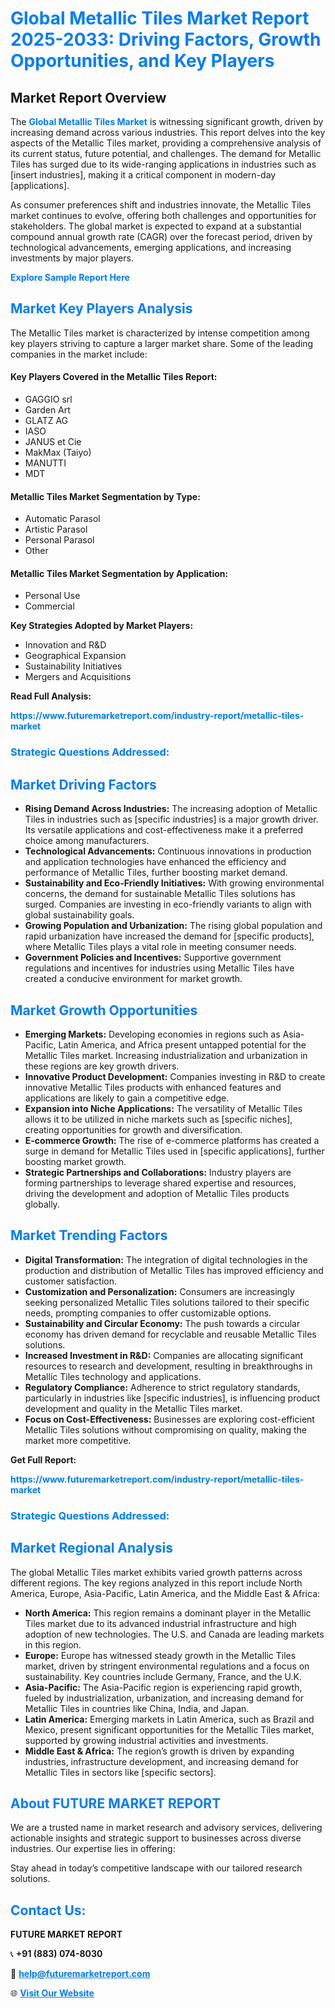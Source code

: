 <h1 style="color: #007BFF;">Global Metallic Tiles Market Report 2025-2033: Driving Factors, Growth Opportunities, and Key Players</h1>

<section id="overview">
<h2>Market Report Overview</h2>
<p>The <a href="https://www.futuremarketreport.com/industry-report/metallic-tiles-market" style="color: #007BFF; text-decoration: none;"><strong>Global Metallic Tiles Market</strong></a> is witnessing significant growth, driven by increasing demand across various industries. This report delves into the key aspects of the Metallic Tiles market, providing a comprehensive analysis of its current status, future potential, and challenges. The demand for Metallic Tiles has surged due to its wide-ranging applications in industries such as [insert industries], making it a critical component in modern-day [applications].</p>
<p>As consumer preferences shift and industries innovate, the Metallic Tiles market continues to evolve, offering both challenges and opportunities for stakeholders. The global market is expected to expand at a substantial compound annual growth rate (CAGR) over the forecast period, driven by technological advancements, emerging applications, and increasing investments by major players.</p>
</section>

<section id="overview">
<p><a href="https://www.futuremarketreport.com/request-sample/reportId=33991" style="color: #007BFF; text-decoration: none;"><strong>Explore Sample Report Here</strong></a></p>
</section>

<section id="key-players">
<h2 style="color: #007BFF;">Market Key Players Analysis</h2>
<p>The Metallic Tiles market is characterized by intense competition among key players striving to capture a larger market share. Some of the leading companies in the market include:</p>
<h4>Key Players Covered in the Metallic Tiles Report:</h4>
<ul><li>GAGGIO srl</li><li>Garden Art</li><li>GLATZ AG</li><li>IASO</li><li>JANUS et Cie</li><li>MakMax (Taiyo)</li><li>MANUTTI</li><li>MDT</li></ul>
<h4>Metallic Tiles Market Segmentation by Type:</h4>
<ul><li>Automatic Parasol</li><li>Artistic Parasol</li><li>Personal Parasol</li><li>Other</li></ul>

<h4>Metallic Tiles Market Segmentation by Application:</h4>
<ul><li>Personal Use</li><li>Commercial</li></ul>
<p><strong>Key Strategies Adopted by Market Players:</strong></p>
<ul>
<li>Innovation and R&D</li>
<li>Geographical Expansion</li>
<li>Sustainability Initiatives</li>
<li>Mergers and Acquisitions</li>
</ul>
</section>

<section>
<p><strong>Read Full Analysis: </strong></p><a href="https://www.futuremarketreport.com/industry-report/metallic-tiles-market" style="color: #007BFF; text-decoration: none;"><strong>https://www.futuremarketreport.com/industry-report/metallic-tiles-market</strong></a>
<h3 style="color: #007BFF;">Strategic Questions Addressed:</h3>
</section>

<section id="driving-factors">
<h2 style="color: #007BFF;">Market Driving Factors</h2>
<ul>
<li><strong>Rising Demand Across Industries:</strong> The increasing adoption of Metallic Tiles in industries such as [specific industries] is a major growth driver. Its versatile applications and cost-effectiveness make it a preferred choice among manufacturers.</li>
<li><strong>Technological Advancements:</strong> Continuous innovations in production and application technologies have enhanced the efficiency and performance of Metallic Tiles, further boosting market demand.</li>
<li><strong>Sustainability and Eco-Friendly Initiatives:</strong> With growing environmental concerns, the demand for sustainable Metallic Tiles solutions has surged. Companies are investing in eco-friendly variants to align with global sustainability goals.</li>
<li><strong>Growing Population and Urbanization:</strong> The rising global population and rapid urbanization have increased the demand for [specific products], where Metallic Tiles plays a vital role in meeting consumer needs.</li>
<li><strong>Government Policies and Incentives:</strong> Supportive government regulations and incentives for industries using Metallic Tiles have created a conducive environment for market growth.</li>
</ul>
</section>

<section id="growth-opportunities">
<h2 style="color: #007BFF;">Market Growth Opportunities</h2>
<ul>
<li><strong>Emerging Markets:</strong> Developing economies in regions such as Asia-Pacific, Latin America, and Africa present untapped potential for the Metallic Tiles market. Increasing industrialization and urbanization in these regions are key growth drivers.</li>
<li><strong>Innovative Product Development:</strong> Companies investing in R&D to create innovative Metallic Tiles products with enhanced features and applications are likely to gain a competitive edge.</li>
<li><strong>Expansion into Niche Applications:</strong> The versatility of Metallic Tiles allows it to be utilized in niche markets such as [specific niches], creating opportunities for growth and diversification.</li>
<li><strong>E-commerce Growth:</strong> The rise of e-commerce platforms has created a surge in demand for Metallic Tiles used in [specific applications], further boosting market growth.</li>
<li><strong>Strategic Partnerships and Collaborations:</strong> Industry players are forming partnerships to leverage shared expertise and resources, driving the development and adoption of Metallic Tiles products globally.</li>
</ul>
</section>

<section id="trending-factors">
<h2 style="color: #007BFF;">Market Trending Factors</h2>
<ul>
<li><strong>Digital Transformation:</strong> The integration of digital technologies in the production and distribution of Metallic Tiles has improved efficiency and customer satisfaction.</li>
<li><strong>Customization and Personalization:</strong> Consumers are increasingly seeking personalized Metallic Tiles solutions tailored to their specific needs, prompting companies to offer customizable options.</li>
<li><strong>Sustainability and Circular Economy:</strong> The push towards a circular economy has driven demand for recyclable and reusable Metallic Tiles solutions.</li>
<li><strong>Increased Investment in R&D:</strong> Companies are allocating significant resources to research and development, resulting in breakthroughs in Metallic Tiles technology and applications.</li>
<li><strong>Regulatory Compliance:</strong> Adherence to strict regulatory standards, particularly in industries like [specific industries], is influencing product development and quality in the Metallic Tiles market.</li>
<li><strong>Focus on Cost-Effectiveness:</strong> Businesses are exploring cost-efficient Metallic Tiles solutions without compromising on quality, making the market more competitive.</li>
</ul>
</section>

<section>
<p><strong>Get Full Report: </strong></p><a href="https://www.futuremarketreport.com/industry-report/metallic-tiles-market" style="color: #007BFF; text-decoration: none;"><strong>https://www.futuremarketreport.com/industry-report/metallic-tiles-market</strong></a>
<h3 style="color: #007BFF;">Strategic Questions Addressed:</h3>
</section>


<section id="regional-analysis">
<h2 style="color: #007BFF;">Market Regional Analysis</h2>
<p>The global Metallic Tiles market exhibits varied growth patterns across different regions. The key regions analyzed in this report include North America, Europe, Asia-Pacific, Latin America, and the Middle East & Africa:</p>
<ul>
<li><strong>North America:</strong> This region remains a dominant player in the Metallic Tiles market due to its advanced industrial infrastructure and high adoption of new technologies. The U.S. and Canada are leading markets in this region.</li>
<li><strong>Europe:</strong> Europe has witnessed steady growth in the Metallic Tiles market, driven by stringent environmental regulations and a focus on sustainability. Key countries include Germany, France, and the U.K.</li>
<li><strong>Asia-Pacific:</strong> The Asia-Pacific region is experiencing rapid growth, fueled by industrialization, urbanization, and increasing demand for Metallic Tiles in countries like China, India, and Japan.</li>
<li><strong>Latin America:</strong> Emerging markets in Latin America, such as Brazil and Mexico, present significant opportunities for the Metallic Tiles market, supported by growing industrial activities and investments.</li>
<li><strong>Middle East & Africa:</strong> The region’s growth is driven by expanding industries, infrastructure development, and increasing demand for Metallic Tiles in sectors like [specific sectors].</li>
</ul>
</section>

<footer>
<h2 style="color: #007BFF;">About FUTURE MARKET REPORT</h2>
<p>We are a trusted name in market research and advisory services, delivering actionable insights and strategic support to businesses across diverse industries. Our expertise lies in offering:</p>

<p>Stay ahead in today’s competitive landscape with our tailored research solutions.</p>

<h2 style="color: #007BFF;">Contact Us:</h2>
<p><strong>FUTURE MARKET REPORT</strong></p>
<p>📞 <strong>+91 (883) 074-8030</strong></p>
<p>📧 <strong><a href="mailto:help@futuremarketreport.com" style="color: #007BFF;">help@futuremarketreport.com</a></strong></p>
<p>🌐 <strong><a href="https://www.futuremarketreport.com/" style="color: #007BFF;">Visit Our Website</a></strong></p>
</footer>